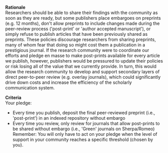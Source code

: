 **Rationale** \
Researchers should be able to share their findings with the community as soon as they are ready, but some publishers place embargoes on preprints (e.g. 12 months), don't allow preprints to include changes made during the peer-review process ('post-print' or 'author accepted manuscript'), or simply refuse to publish articles that have been previously shared as preprints. These policies discourage researchers from sharing preprints, many of whom fear that doing so might cost them a publication in a prestigious journal. If the research community were to coordinate our efforts and pledge en masse to make post-prints available for every article we publish, however, publishers would be pressured to update their policies or risk losing all of the value that we currently provide. In turn, this would allow the research community to develop and support secondary layers of direct peer-to-peer review (e.g. overlay journals), which could significantly drive down costs and increase the efficiency of the scholarly communication system.

**Criteria** \
Your pledge:
* Every time you publish, deposit the final peer-reviewed preprint (i.e., 'post-print') in an indexed repository without embargo
* Every time you review, only review for journals that allow post-prints to be shared without embargo (i.e., 'Green' journals on Sherpa/Romeo)
Remember: You will only have to act on your pledge when the level of support in your community reaches a specific threshold (chosen by you).
